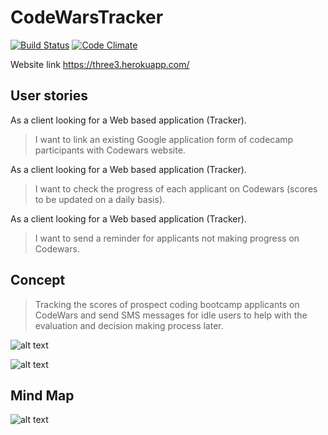 # CodeWarsTracker
[![Build Status](https://travis-ci.org/go3three/CodeWarsTracker.svg?branch=master)](https://travis-ci.org/go3three/CodeWarsTracker) [![Code Climate](https://codeclimate.com/repos/58b801126d00d1025c0044bb/badges/3ab27589512599156628/gpa.svg)](https://codeclimate.com/repos/58b801126d00d1025c0044bb/feed)

Website link https://three3.herokuapp.com/

## User stories

As a client looking for a Web based application (Tracker).
> I want to link an existing Google application form of codecamp participants
> with Codewars website.

As a client looking for a Web based application (Tracker).
> I want to check the progress of each applicant on Codewars (scores to be updated on a daily basis).

As a client looking for a Web based application (Tracker).
> I want to send a reminder for applicants not making progress on Codewars.

## Concept
> Tracking the scores of prospect coding bootcamp applicants on CodeWars and send SMS
> messages for idle users to help with the evaluation and decision making process later.

![alt text](http://imgh.us/Scan-Feb-27-10-47.jpg)

![alt text](http://imgh.us/Scan-Mar-2-13-57.jpg)

## Mind Map

![alt text](http://imgh.us/index_js_creating_server_1.png)
